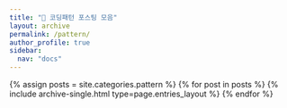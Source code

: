 ```yaml
---
title: "🎸 코딩패턴 포스팅 모음"
layout: archive
permalink: /pattern/
author_profile: true
sidebar:
  nav: "docs"
---
```



{% assign posts = site.categories.pattern %}
{% for post in posts %} {% include archive-single.html type=page.entries_layout %} {% endfor %}